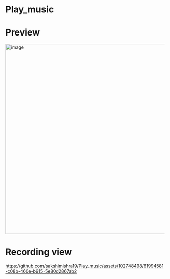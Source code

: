 # Play_music

# Preview

<img width="600" alt="image" src="https://github.com/sakshimishra19/Play_music/assets/102748498/6b592b5a-f7fb-4280-a56d-78490f371265">

# Recording view



https://github.com/sakshimishra19/Play_music/assets/102748498/61994581-c08b-460e-b915-5e80d2867ab2

